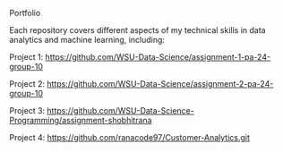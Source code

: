 Portfolio

Each repository covers different aspects of my technical skills in data analytics and machine learning, including:

Project 1: https://github.com/WSU-Data-Science/assignment-1-pa-24-group-10

Project 2: https://github.com/WSU-Data-Science/assignment-2-pa-24-group-10

Project 3: https://github.com/WSU-Data-Science-Programming/assignment-shobhitrana

Project 4: https://github.com/ranacode97/Customer-Analytics.git
